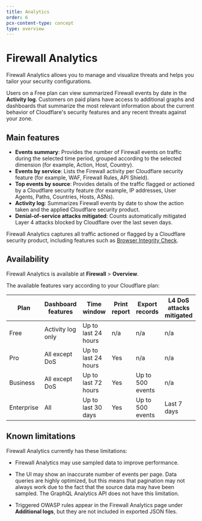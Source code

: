 ```yaml
---
title: Analytics
order: 6
pcx-content-type: concept
type: overview
---
```


# Firewall Analytics

Firewall Analytics allows you to manage and visualize threats and helps you tailor your security configurations.

Users on a Free plan can view summarized Firewall events by date in the **Activity log**. Customers on paid plans have access to additional graphs and dashboards that summarize the most relevant information about the current behavior of Cloudflare's security features and any recent threats against your zone.

## Main features

- **Events summary**: Provides the number of Firewall events on traffic during the selected time period, grouped according to the selected dimension (for example, Action, Host, Country).
- **Events by service**: Lists the Firewall activity per Cloudflare security feature (for example, WAF, Firewall Rules, API Shield).
- **Top events by source**: Provides details of the traffic flagged or actioned by a Cloudflare security feature (for example, IP addresses, User Agents, Paths, Countries, Hosts, ASNs).
- **Activity log**: Summarizes Firewall events by date to show the action taken and the applied Cloudflare security product.
- **Denial-of-service attacks mitigated**: Counts automatically mitigated Layer 4 attacks blocked by Cloudflare over the last seven days.

Firewall Analytics captures all traffic actioned or flagged by a Cloudflare security product, including features such as [Browser Integrity Check](https://support.cloudflare.com/hc/articles/200170086).

## Availability

Firewall Analytics is available at **Firewall** > **Overview**.

The available features vary according to your Cloudflare plan:

<TableWrap>

| Plan       | Dashboard features | Time window         | Print report | Export records   | L4 DoS attacks mitigated |
| ---------- | ------------------ | ------------------- | ------------ | ---------------- | ------------------------ |
| Free       | Activity log only  | Up to last 24 hours | n/a          | n/a              | n/a                      |
| Pro        | All except DoS     | Up to last 24 hours | Yes          | n/a              | n/a                      |
| Business   | All except DoS     | Up to last 72 hours | Yes          | Up to 500 events | n/a                      |
| Enterprise | All                | Up to last 30 days  | Yes          | Up to 500 events | Last 7 days              |

</TableWrap>

## Known limitations

Firewall Analytics currently has these limitations:

- Firewall Analytics may use sampled data to improve performance.

- The UI may show an inaccurate number of events per page. Data queries are highly optimized, but this means that pagination may not always work due to the fact that the source data may have been sampled. The GraphQL Analytics API does not have this limitation.

- Triggered OWASP rules appear in the Firewall Analytics page under **Additional logs**, but they are not included in exported JSON files.
